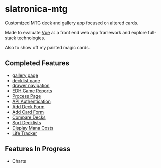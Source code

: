 # slatronica-mtg

Customized MTG deck and gallery app focused on altered cards.

Made to evaluate [Vue](https://cli.vuejs.org/config/) as a front end web app framework and explore full-stack technologies.

Also to show off my painted magic cards.

## Completed Features

- [gallery page](https://slatron.github.io/slatronica-mtg)
- [decklist page](https://slatron.github.io/slatronica-mtg/#/decks)
- [drawer navigation](https://slatron.github.io/slatronica-mtg)
- [EDH Game Reports](https://slatron.github.io/slatronica-mtg/#/all-reports)
- [Process Page](https://slatron.github.io/slatronica-mtg/#/blueprint-process)
- [API Authentication](https://slatron.github.io/slatronica-mtg/#/login)
- [Add Deck Form](https://slatron.github.io/slatronica-mtg/#/decks)
- [Add Card Form](https://slatron.github.io/slatronica-mtg/#/decks)
- [Compare Decks](https://slatron.github.io/slatronica-mtg/#/decks)
- [Sort Decklists](https://slatron.github.io/slatronica-mtg/#/decks)
- [Display Mana Costs](https://slatron.github.io/slatronica-mtg/#/decks)
- [Life Tracker](https://slatron.github.io/slatronica-mtg/#/life-tracker)

## Features In Progress

- Charts
